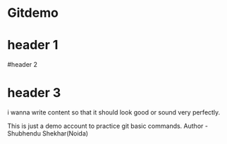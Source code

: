 # Gitdemo
# header 1
#header 2
# header 3
i wanna write content so that it should look good or sound very perfectly.

This is just a demo account to practice git basic commands.
Author -Shubhendu Shekhar(Noida)
